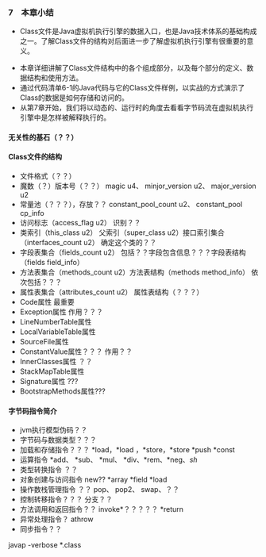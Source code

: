 ### 7　本章小结
>
- Class文件是Java虚拟机执行引擎的数据入口，也是Java技术体系的基础构成之一。了解Class文件的结构对后面进一步了解虚拟机执行引擎有很重要的意义。
>
- 本章详细讲解了Class文件结构中的各个组成部分，以及每个部分的定义、数据结构和使用方法。
- 通过代码清单6-1的Java代码与它的Class文件样例，以实战的方式演示了Class的数据是如何存储和访问的。
- 从第7章开始，我们将以动态的、运行时的角度去看看字节码流在虚拟机执行引擎中是怎样被解释执行的。
>
#### 无关性的基石（？？）
>
#### Class文件的结构
- 文件格式（？？）
- 魔数（？）版本号（？？）     magic u4、 minjor_version u2、 major_version u2
- 常量池（？？？），存放？？   constant_pool_count  u2、 constant_pool cp_info
- 访问标志（access_flag u2）  识别？？
- 类索引（this_class u2） 父索引（super_class u2）接口索引集合 （interfaces_count u2）  确定这个类的？？
- 字段表集合（fields_count u2） 包括？？字段包含信息？？？字段表结构（fields field_info）
- 方法表集合（methods_count u2）方法表结构（methods method_info） 依次包括？？？
- 属性表集合（attributes_count u2） 属性表结构（？？？）
- Code属性 最重要
- Exception属性 作用？？？
- LineNumberTable属性
- LocalVariableTable属性
- SourceFile属性
- ConstantValue属性？？？ 作用？？
- InnerClasses属性 ？？
- StackMapTable属性
- Signature属性 ???
- BootstrapMethods属性???
>
#### 字节码指令简介
- jvm执行模型伪码？？
- 字节码与数据类型？？？
- 加载和存储指令？？？   *load，*load<n>  ，*store，*store<n>   *push  *const
- 运算指令   *add、 *sub、 *mul、 *div、*rem、*neg、*sh* 
- 类型转换指令 ？？
- 对象创建与访问指令  new?? *array  *field   *load
- 操作数栈管理指令  ？？ pop、 pop2、 swap、？？
- 控制转移指令？？？ 分支？？	
- 方法调用和返回指令？？  invoke*？？？？？  *return
- 异常处理指令？ athrow
- 同步指令？？



















 
javap -verbose *.class
